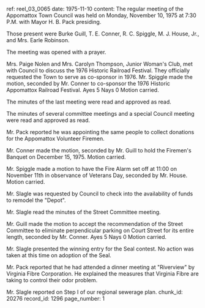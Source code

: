 ref: reel_03_0065
date: 1975-11-10
content: The regular meeting of the Appomattox Town Council was held on Monday, November 10, 1975 at 7:30 P.M. with Mayor H. B. Pack presiding.

Those present were Burke Guill, T. E. Conner, R. C. Spiggle, M. J. House, Jr., and Mrs. Earle Robinson.

The meeting was opened with a prayer.

Mrs. Paige Nolen and Mrs. Carolyn Thompson, Junior Woman's Club, met with Council to discuss the 1976 Historic Railroad Festival. They officially requested the Town to serve as co-sponsor in 1976. Mr. Spiggle made the motion, seconded by Mr. Conner to co-sponsor the 1976 Historic Appomattox Railroad Festival. Ayes 5 Nays 0 Motion carried.

The minutes of the last meeting were read and approved as read.

The minutes of several committee meetings and a special Council meeting were read and approved as read.

Mr. Pack reported he was appointing the same people to collect donations for the Appomattox Volunteer Firemen.

Mr. Conner made the motion, seconded by Mr. Guill to hold the Firemen's Banquet on December 15, 1975. Motion carried.

Mr. Spiggle made a motion to have the Fire Alarm set off at 11:00 on November 11th in observance of Veterans Day, seconded by Mr. House. Motion carried.

Mr. Slagle was requested by Council to check into the availability of funds to remodel the "Depot".

Mr. Slagle read the minutes of the Street Committee meeting.

Mr. Guill made the motion to accept the recommendation of the Street Committee to eliminate perpendicular parking on Court Street for its entire length, seconded by Mr. Conner. Ayes 5 Nays 0 Motion carried.

Mr. Slagle presented the winning entry for the Seal contest. No action was taken at this time on adoption of the Seal.

Mr. Pack reported that he had attended a dinner meeting at "Riverview" by Virginia Fibre Corporation. He explained the measures that Virginia Fibre are taking to control their odor problem.

Mr. Slagle reported on Step I of our regional sewerage plan.
chunk_id: 20276
record_id: 1296
page_number: 1


